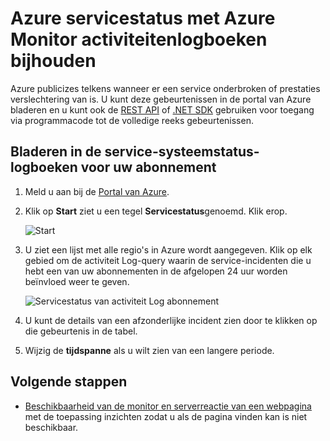 <properties
    pageTitle="Azure servicestatus met Azure Monitor activiteitenlogboeken bijhouden | Microsoft Azure"
    description="Meer informatie over wanneer Azure prestaties verslechtering van of service onderbrekingen is opgetreden. "
    authors="rboucher"
    manager="carolz"
    editor=""
    services="monitoring-and-diagnostics"
    documentationCenter="monitoring-and-diagnostics"/>

<tags
    ms.service="monitoring-and-diagnostics"
    ms.workload="na"
    ms.tgt_pltfrm="na"
    ms.devlang="na"
    ms.topic="article"
    ms.date="10/20/2016"
    ms.author="robb"/>

# <a name="track-azure-service-health-using-azure-monitor-activity-logs"></a>Azure servicestatus met Azure Monitor activiteitenlogboeken bijhouden

Azure publicizes telkens wanneer er een service onderbroken of prestaties verslechtering van is. U kunt deze gebeurtenissen in de portal van Azure bladeren en u kunt ook de [REST API](https://msdn.microsoft.com/library/azure/dn931927.aspx) of [.NET SDK](https://www.nuget.org/packages/Microsoft.Azure.Insights/) gebruiken voor toegang via programmacode tot de volledige reeks gebeurtenissen.

## <a name="browse-the-service-health-logs-for-your-subscription"></a>Bladeren in de service-systeemstatus-logboeken voor uw abonnement

1. Meld u aan bij de [Portal van Azure](https://portal.azure.com/).

2. Klik op **Start** ziet u een tegel **Servicestatus**genoemd. Klik erop.

    ![Start](./media/insights-service-health/Insights_Home.png)

3. U ziet een lijst met alle regio's in Azure wordt aangegeven. Klik op elk gebied om de activiteit Log-query waarin de service-incidenten die u hebt een van uw abonnementen in de afgelopen 24 uur worden beïnvloed weer te geven.

    ![Servicestatus van activiteit Log abonnement](./media/insights-service-health/AzureActivityLogServiceHealth3.png)

4. U kunt de details van een afzonderlijke incident zien door te klikken op die gebeurtenis in de tabel.

5. Wijzig de **tijdspanne** als u wilt zien van een langere periode.

## <a name="next-steps"></a>Volgende stappen

* [Beschikbaarheid van de monitor en serverreactie van een webpagina](../application-insights/app-insights-monitor-web-app-availability.md) met de toepassing inzichten zodat u als de pagina vinden kan is niet beschikbaar.
